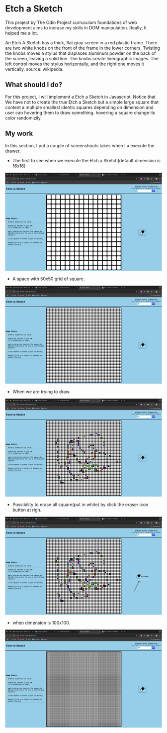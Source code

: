 # Etch a Sketch
This project by The Odin Project curruculum foundations of web development aims to incrase my skills in DOM manipulation. Really, It helped me a lot.

An Etch A Sketch has a thick, flat gray screen in a red plastic frame. There are two white knobs on the front of the frame in the lower corners. Twisting the knobs moves a stylus that displaces aluminum powder on the back of the screen, leaving a solid line. The knobs create lineographic images. The left control moves the stylus horizontally, and the right one moves it vertically.
source: wikipedia.
## What should I do?
For this project, I will implement a Etch a Sketch in Javascript. Notice that We have not to create the true Etch a Sketch but a simple large square that content a multiple smallest identic squares depending on dimension and user can hovering them to draw something. hovering a square change its color randomizily.
## My work
In this section, I put a couple of screenshoots takes when I a execute the drawer.

* The first to see when we execute the Etch a Sketch(default dimension is 16x16)

![first](https://github.com/mbackeCISSE/odin_Etch-a-Sketch/blob/main/images/first.png?raw=true)

* A space with 50x50 grid of square.

![second](https://github.com/mbackeCISSE/odin_Etch-a-Sketch/blob/main/images/second.png?raw=true)

* When we are trying to draw.

![third](https://github.com/mbackeCISSE/odin_Etch-a-Sketch/blob/main/images/third.png?raw=true)

* Possibility to erase all square(put in white) by click the eraser icon button at righ.

![fourth](https://github.com/mbackeCISSE/odin_Etch-a-Sketch/blob/main/images/fourth.png?raw=true)

* when dimension is 100x100.

![fifth](https://github.com/mbackeCISSE/odin_Etch-a-Sketch/blob/main/images/fifth.png?raw=true)

